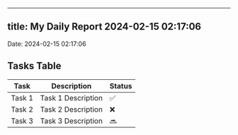 
---
title: My Daily Report 2024-02-15 02:17:06
---

Date: 2024-02-15 02:17:06

## Tasks Table

| Task | Description | Status |
|------|-------------|--------|
| Task 1 | Task 1 Description | ✅ |
| Task 2 | Task 2 Description | ❌ |
| Task 3 | Task 3 Description | 🔜 |
